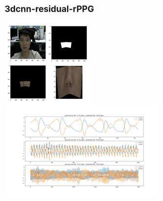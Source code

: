 # 3dcnn-residual-rPPG


<img src="./result/ROI.png" width="280" height="280" alt="ROI64*64" align="left">

<img src="./result/train_result/0003_3.jpg" width="500" height="300" alt="display" align="right">
